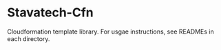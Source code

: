 # Stavatech-Cfn

Cloudformation template library. For usgae instructions, see READMEs in each directory.
